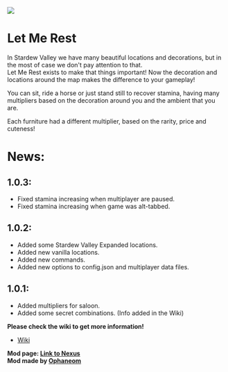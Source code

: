 ![](https://i.imgur.com/tD31WpR.png)
# **Let Me Rest**

In Stardew Valley we have many beautiful locations and decorations, but in the most of case we don't pay attention to that.<br/>
Let Me Rest exists to make that things important! Now the decoration and locations around the map makes the difference to your gameplay!<br/>

You can sit, ride a horse or just stand still to recover stamina, having many multipliers based on the decoration around you and the ambient that you are.<br/>

Each furniture had a different multiplier, based on the rarity, price and cuteness!<br/>

# **News:**
## **1.0.3:**
* Fixed stamina increasing when multiplayer are paused.
* Fixed stamina increasing when game was alt-tabbed.

## **1.0.2:**
* Added some Stardew Valley Expanded locations.
* Added new vanilla locations.
* Added new commands.
* Added new options to config.json and multiplayer data files.

## **1.0.1:**
* Added multipliers for saloon.
* Added some secret combinations. (Info added in the Wiki)

**Please check the wiki to get more information!**<br/>
* [Wiki](https://github.com/Ophaneom/Let-Me-Rest/wiki)

**Mod page: [Link to Nexus](https://www.nexusmods.com/stardewvalley/mods/8205)**<br/>
**Mod made by [Ophaneom](https://www.nexusmods.com/users/109604218)**
